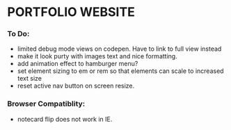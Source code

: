 PORTFOLIO WEBSITE
======================================================================

### To Do:
- limited debug mode views on codepen. Have to link to full view instead
- make it look purty with images text and nice formatting.
- add animation effect to hamburger menu?
- set element sizing to em or rem so that elements can scale to increased text size
- reset active nav button on screen resize.

### Browser Compatiblity:

- notecard flip does not work in IE.
